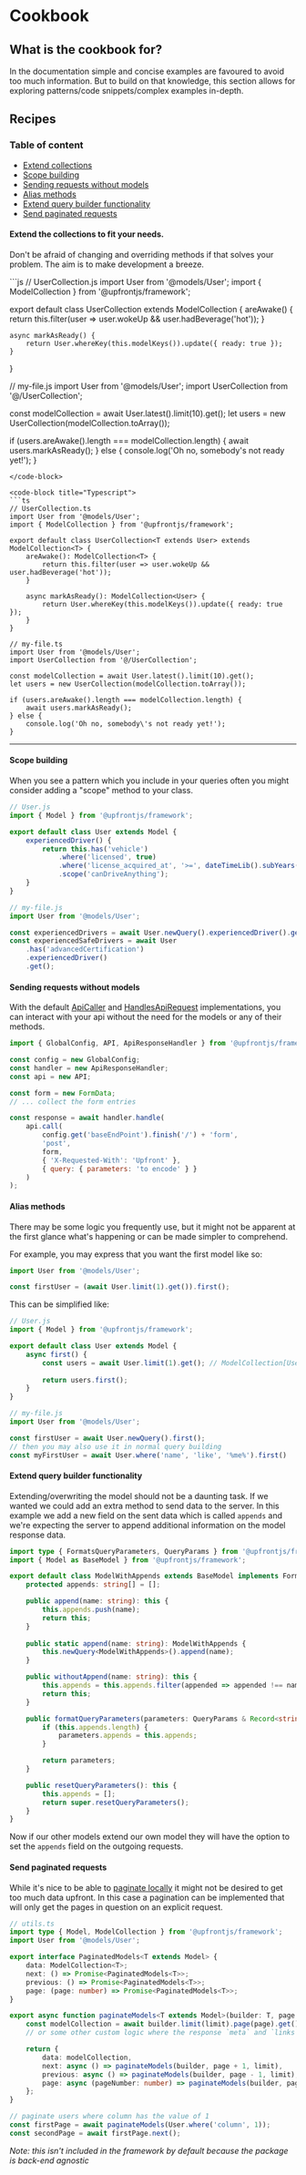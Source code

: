 # Cookbook

## What is the cookbook for?

In the documentation simple and concise examples are favoured to avoid too much information. But to build on that knowledge, this section allows for exploring patterns/code snippets/complex examples in-depth.

## Recipes

### Table of content

- [Extend collections](#extend-the-collections-to-fit-your-needs)
- [Scope building](#scope-building)
- [Sending requests without models](#sending-requests-without-models)
- [Alias methods](#alias-methods)
- [Extend query builder functionality](#extend-query-builder-functionality)
- [Send paginated requests](#send-paginated-requests)

#### Extend the collections to fit your needs.
Don't be afraid of changing and overriding methods if that solves your problem. The aim is to make development a breeze.

<code-group>

<code-block title="Javascript">
```js
// UserCollection.js
import User from '@models/User';
import { ModelCollection } from '@upfrontjs/framework';

export default class UserCollection extends ModelCollection {
    areAwake() {
        return this.filter(user => user.wokeUp && user.hadBeverage('hot'));
    }
    
    async markAsReady() {
        return User.whereKey(this.modelKeys()).update({ ready: true });
    }
}

// my-file.js
import User from '@models/User';
import UserCollection from '@/UserCollection';

const modelCollection = await User.latest().limit(10).get();
let users = new UserCollection(modelCollection.toArray());

if (users.areAwake().length === modelCollection.length) {
    await users.markAsReady();
} else {
    console.log('Oh no, somebody\'s not ready yet!');
}
```
</code-block>

<code-block title="Typescript">
```ts
// UserCollection.ts
import User from '@models/User';
import { ModelCollection } from '@upfrontjs/framework';

export default class UserCollection<T extends User> extends ModelCollection<T> {
    areAwake(): ModelCollection<T> {
        return this.filter(user => user.wokeUp && user.hadBeverage('hot'));
    }

    async markAsReady(): ModelCollection<User> {
        return User.whereKey(this.modelKeys()).update({ ready: true });
    }
}

// my-file.ts
import User from '@models/User';
import UserCollection from '@/UserCollection';

const modelCollection = await User.latest().limit(10).get();
let users = new UserCollection(modelCollection.toArray());

if (users.areAwake().length === modelCollection.length) {
    await users.markAsReady();
} else {
    console.log('Oh no, somebody\'s not ready yet!');
}
```
</code-block>

</code-group>

---

#### Scope building
When you see a pattern which you include in your queries often you might consider adding a "scope" method to your class.

```js
// User.js
import { Model } from '@upfrontjs/framework';

export default class User extends Model {
    experiencedDriver() {
        return this.has('vehicle')
            .where('licensed', true)
            .where('license_acquired_at', '>=', dateTimeLib().subYears(10).toISOString())
            .scope('canDriveAnything');
    }
}

// my-file.js
import User from '@models/User';

const experiencedDrivers = await User.newQuery().experiencedDriver().get();
const experiencedSafeDrivers = await User
    .has('advancedCertification')
    .experiencedDriver()
    .get();
```

#### Sending requests without models

With the default [ApiCaller](./services#apicaller) and [HandlesApiRequest](./services#handlesapiresponse) implementations, you can interact with your api without the need for the models or any of their methods.

```js
import { GlobalConfig, API, ApiResponseHandler } from '@upfrontjs/framework';

const config = new GlobalConfig;
const handler = new ApiResponseHandler;
const api = new API;

const form = new FormData;
// ... collect the form entries

const response = await handler.handle(
    api.call(
        config.get('baseEndPoint').finish('/') + 'form',
        'post',
        form,
        { 'X-Requested-With': 'Upfront' },
        { query: { parameters: 'to encode' } }
    )
);
```

#### Alias methods

There may be some logic you frequently use, but it might not be apparent at the first glance what's happening or can be made simpler to comprehend.

For example, you may express that you want the first model like so:

```js
import User from '@models/User';

const firstUser = (await User.limit(1).get()).first();
```

This can be simplified like:
```js
// User.js
import { Model } from '@upfrontjs/framework';

export default class User extends Model {
    async first() {
        const users = await User.limit(1).get(); // ModelCollection[User]
        
        return users.first();
    }
}

// my-file.js
import User from '@models/User';

const firstUser = await User.newQuery().first();
// then you may also use it in normal query building
const myFirstUser = await User.where('name', 'like', '%me%').first()
```

#### Extend query builder functionality

Extending/overwriting the model should not be a daunting task. If we wanted we could add an extra method to send data to the server. In this example we add a new field on the sent data which is called `appends` and we're expecting the server to append additional information on the model response data.

```ts
import type { FormatsQueryParameters, QueryParams } from '@upfrontjs/framework';
import { Model as BaseModel } from '@upfrontjs/framework';

export default class ModelWithAppends extends BaseModel implements FormatsQueryParameters {
    protected appends: string[] = [];

    public append(name: string): this {
        this.appends.push(name);
        return this;
    }
    
    public static append(name: string): ModelWithAppends {
        this.newQuery<ModelWithAppends>().append(name);
    }

    public withoutAppend(name: string): this {
        this.appends = this.appends.filter(appended => appended !== name);
        return this;
    }

    public formatQueryParameters(parameters: QueryParams & Record<string, any>): Record<string, any> {
        if (this.appends.length) {
            parameters.appends = this.appends;
        }

        return parameters;
    }

    public resetQueryParameters(): this {
        this.appends = [];
        return super.resetQueryParameters();
    }
}
```

Now if our other models extend our own model they will have the option to set the `appends` field on the outgoing requests.

#### Send paginated requests

While it's nice to be able to [paginate locally](./helpers/pagination.md) it might not be desired to get too much data upfront. In this case a pagination can be implemented that will only get the pages in question on an explicit request.

```ts
// utils.ts
import type { Model, ModelCollection } from '@upfrontjs/framework';
import User from '@models/User';

export interface PaginatedModels<T extends Model> {
    data: ModelCollection<T>;
    next: () => Promise<PaginatedModels<T>>;
    previous: () => Promise<PaginatedModels<T>>;
    page: (page: number) => Promise<PaginatedModels<T>>;
}

export async function paginateModels<T extends Model>(builder: T, page = 1, limit = 25): Promise<PaginatedModels<T>> {
    const modelCollection = await builder.limit(limit).page(page).get() as unknown as ModelCollection<T>;
    // or some other custom logic where the response `meta` and `links` keys (if any) are taken into account

    return {
        data: modelCollection,
        next: async () => paginateModels(builder, page + 1, limit),
        previous: async () => paginateModels(builder, page - 1, limit),
        page: async (pageNumber: number) => paginateModels(builder, pageNumber, limit)
    };
}

// paginate users where column has the value of 1
const firstPage = await paginateModels(User.where('column', 1));
const secondPage = await firstPage.next();
```

*Note: this isn't included in the framework by default because the package is back-end agnostic*
